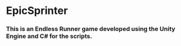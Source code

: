 # EpicSprinter
### This is an Endless Runner game developed using the Unity Engine and C# for the scripts.
